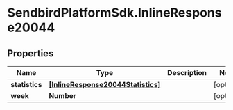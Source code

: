 # SendbirdPlatformSdk.InlineResponse20044

## Properties

Name | Type | Description | Notes
------------ | ------------- | ------------- | -------------
**statistics** | [**[InlineResponse20044Statistics]**](InlineResponse20044Statistics.md) |  | [optional] 
**week** | **Number** |  | [optional] 


